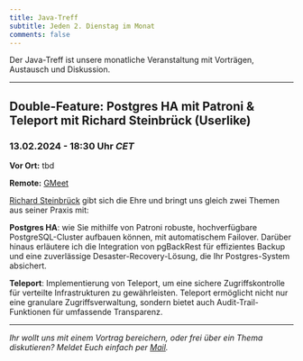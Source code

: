 ```yaml
---
title: Java-Treff
subtitle: Jeden 2. Dienstag im Monat
comments: false
---
```


Der Java-Treff ist unsere monatliche Veranstaltung mit Vorträgen, Austausch und Diskussion.

---

## Double-Feature: Postgres HA mit Patroni & Teleport mit Richard Steinbrück (Userlike)
### 13.02.2024 - 18:30 Uhr *CET*

**Vor Ort:** tbd

**Remote:** [GMeet](https://meet.google.com/get-jzpw-qxm)


[Richard Steinbrück](https://github.com/steinbrueckri) gibt sich die Ehre und bringt uns gleich zwei Themen aus seiner Praxis mit:

**Postgres HA**: wie Sie mithilfe von Patroni robuste, hochverfügbare PostgreSQL-Cluster aufbauen können, mit automatischem Failover. Darüber hinaus erläutere ich die Integration von pgBackRest für effizientes Backup und eine zuverlässige Desaster-Recovery-Lösung, die Ihr Postgres-System absichert.

**Teleport**: Implementierung von Teleport, um eine sichere Zugriffskontrolle für verteilte Infrastrukturen zu gewährleisten. Teleport ermöglicht nicht nur eine granulare Zugriffsverwaltung, sondern bietet auch Audit-Trail-Funktionen für umfassende Transparenz.

---

*Ihr wollt uns mit einem Vortrag bereichern, oder frei über ein Thema diskutieren?
Meldet Euch einfach per [Mail](mailto:info@jug-in.bayern).*
